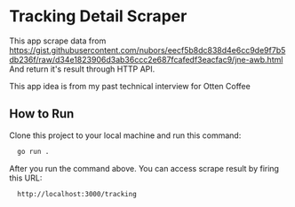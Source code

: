 # Tracking Detail Scraper

This app scrape data from
https://gist.githubusercontent.com/nubors/eecf5b8dc838d4e6cc9de9f7b5db236f/raw/d34e1823906d3ab36ccc2e687fcafedf3eacfac9/jne-awb.html
And return it's result through HTTP API.

This app idea is from my past technical interview for Otten Coffee

## How to Run

Clone this project to your local machine and run this command:

```bash
  go run .
```
After you run the command above. You can access scrape result by firing this URL:

```
  http://localhost:3000/tracking
```
